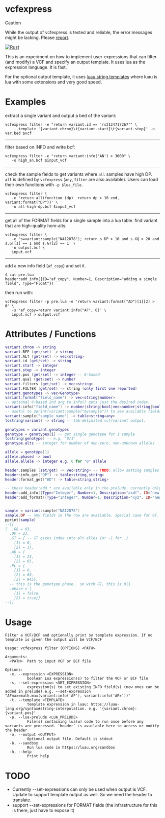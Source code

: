 # vcfexpress

> [!CAUTION]
> While the output of vcfexpress is tested and reliable, the error messages might be lacking. Please [report](https://github.com/brentp/vcfexpress/issues).

[![Rust](https://github.com/brentp/vcfexpress/actions/workflows/rust.yml/badge.svg)](https://github.com/brentp/vcfexpress/actions/workflows/rust.yml)

This is an experiment on how to implement user-expressions
that can filter (and modify) a VCF and specify an output template.
It uses lua as the expression language. It is fast.

For the optional output template, it uses [luau string templates](https://luau-lang.org/syntax#string-interpolation)
where luau is lua with some extensions and very good speed.

# Examples


extract a single variant and output a bed of the variant:
```
vcfexpress filter -e "return variant.id == 'rs2124717267'" \
    --template '{variant.chrom}\t{variant.start}\t{variant.stop}' -o var.bed $vcf
```
---
filter based on INFO and write bcf:
```
vcfexpress filter -e "return variant:info('AN') > 3000" \
   -o high_an.bcf $input_vcf
```

---
check the sample fields to get variants where `all` samples have high DP.
`all` is defined by `vcfexpress` (`any`, `filter` are also available).
Users can load their own functions with `-p $lua_file`.
```
vcfexpress filter \
   -e 'return all(function (dp)  return dp > 10 end, variant:format("DP"))' \
   -o all-high-dp.bcf $input_vcf
```
---

get all of the FORMAT fields for a single sample into a lua table.
find variant that are high-quality hom-alts.

```
vcfexpress filter \
   -e 's=variant:sample("NA12878"); return s.DP > 10 and s.GQ > 20 and s.GT[1] == 1 and s.GT[2] == 1' \
   -o output.bcf \
   input.vcf
``` 

---

add a new info field (`af_copy`) and set it.
```
$ cat pre.lua
header:add_info({ID="af_copy", Number=1, Description="adding a single field", Type="Float"})
```
then run with:
```
vcfexpress filter -p pre.lua -e 'return variant:format("AD")[1][2] > 0' \
   -s 'af_copy=return variant:info("AF", 0)' \
   input.vcf > output.vcf
```



# Attributes / Functions

```lua
variant.chrom -> string
variant.REF (get/set) -> string
variant.ALT (get/set) -> vec<string>
variant.id (get/set) -> string
variant.start -> integer
variant.stop -> integer
variant.pos (get/set) -> integer -- 0-based
variant.qual (get/set) -> number
variant.filters (get/set) -> vec<string>
variant.FILTER (get/set) -> string (only first one reported)
variant.genotypes -> vec<Genotype>
variant:format("field_name") -> vec<string|number>
-- optional 0-based 2nd arg to info() gets just the desired index.
variant:info("field_name") -> number|string|bool|vec<number|string|bool> 
-- useful to pprint(variant:sample("mysample")) to see available fields.
variant:sample("sample_name") -> table<string=any> 
tostring(variant) -> string -- tab-delimited vcf/variant output.

genotypes = variant.genotypes
genotype = genotypes[i] -- get single genotype for 1 sample
tostring(genotype) -- e.g. "0/1"
genotype.alts -- integer for number of non-zero, non-unknown alleles

allele = genotype[1] 
allele.phased -> bool
allele.allele -> integer e.g. 0 for "0" allele

header.samples (set/get) -> vec<string> -- TODO: allow setting samples before iteration.
header:info_get("DP") -> table<string,string>
header:format_get("AD") -> table<string,string>

-- these header:add_* are available only in the prelude. currently only Number=1 is supported.
header:add_info({Type="Integer", Number=1, Description="asdf", ID="new field"})
header:add_format({Type="Integer", Number=1, Description="xyz", ID="new format field"})


sample = variant:sample("NA12878")
sample.DP -- any fields in the row are available. special case for GT. use pprint to see structure:
pprint(sample)
--[[
{  .GQ = 63,
  .DP = 23,
  .GT = { -- GT gives index into alt alles (or -1 for .)
    [1] = 0,
    [2] = 1},
  .AD = {
    [1] = 23,
    [2] = 0},
  .PL = {
    [1] = 0,
    [2] = 63,
    [3] = 945},
  -- this is the genotype phase.  so with GT, this is 0|1
  .phase = { 
    [1] = false, 
    [2] = true}}
--]]
```


  

# Usage

```
Filter a VCF/BCF and optionally print by template expression. If no template is given the output will be VCF/BCF

Usage: vcfexpress filter [OPTIONS] <PATH>

Arguments:
  <PATH>  Path to input VCF or BCF file

Options:
  -e, --expression <EXPRESSION>
          boolean Lua expression(s) to filter the VCF or BCF file
  -s, --set-expression <SET_EXPRESSION>
          expression(s) to set existing INFO field(s) (new ones can be added in prelude) e.g. --set-expression "AFmax=math.max(variant:info('AF'), variant:info('AFx'))"
  -t, --template <TEMPLATE>
          template expression in luau: https://luau-lang.org/syntax#string-interpolation. e.g. '{variant.chrom}:{variant.pos}'
  -p, --lua-prelude <LUA_PRELUDE>
          File(s) containing lua(u) code to run once before any variants are processed. `header` is available here to access or modify the header
  -o, --output <OUTPUT>
          Optional output file. Default is stdout
  -b, --sandbox
          Run lua code in https://luau.org/sandbox
  -h, --help
          Print help
```


# TODO

+ Currently --set-expressions can only be used when output is VCF. Update to support template output as well. So we need the header to translate.
+ support --set-expressions for FORMAT fields (the infrastructure for this is there, just have to expose it)
